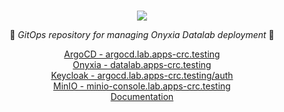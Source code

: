 <p align="center">
    <br>
	<img src="https://github.com/InseeFrLab/onyxia-ops/assets/6702424/411301ac-3bbd-4334-97a9-765a5699bb48">
    <p align="center">🐙 <i>GitOps repository for managing Onyxia Datalab deployment</i> 🐙</p>
    <p align="center">
        <a href="https://argocd.lab.apps-crc.testing">ArgoCD - argocd.lab.apps-crc.testing</a>
        <br/>
        <a href="https://datalab.apps-crc.testing/">Onyxia - datalab.apps-crc.testing</a>
        <br />
        <a href="https://auth.lab.apps-crc.testing/auth">Keycloak - argocd.lab.apps-crc.testing/auth</a>
        <br />
        <a href="https://minio-console.lab.apps-crc.testing">MinIO - minio-console.lab.apps-crc.testing</a>
        <br />
        <a href="https://docs.onyxia.sh/v/v8/readme/gitops">Documentation</a>
    </p>
</p>

